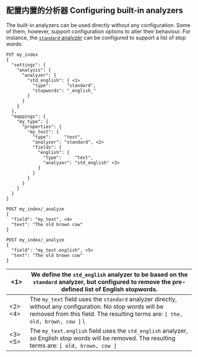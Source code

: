 ## 配置内置的分析器 Configuring built-in analyzers

The built-in analyzers can be used directly without any configuration. Some of them, however, support configuration options to alter their behaviour. For instance, the [`standard` analyzer](analysis-standard-analyzer.html) can be configured to support a list of stop words:
    
    
    PUT my_index
    {
      "settings": {
        "analysis": {
          "analyzer": {
            "std_english": { <1>
              "type":      "standard",
              "stopwords": "_english_"
            }
          }
        }
      },
      "mappings": {
        "my_type": {
          "properties": {
            "my_text": {
              "type":     "text",
              "analyzer": "standard", <2>
              "fields": {
                "english": {
                  "type":     "text",
                  "analyzer": "std_english" <3>
                }
              }
            }
          }
        }
      }
    }
    
    POST my_index/_analyze
    {
      "field": "my_text", <4>
      "text": "The old brown cow"
    }
    
    POST my_index/_analyze
    {
      "field": "my_text.english", <5>
      "text": "The old brown cow"
    }

<1>| We define the `std_english` analyzer to be based on the `standard` analyzer, but configured to remove the pre-defined list of English stopwords. 
---|---    
<2> <4>| The `my_text` field uses the `standard` analyzer directly, without any configuration. No stop words will be removed from this field. The resulting terms are: `[ the, old, brown, cow ]`    \
<3> <5>| The `my_text.english` field uses the `std_english` analyzer, so English stop words will be removed. The resulting terms are: `[ old, brown, cow ]`
